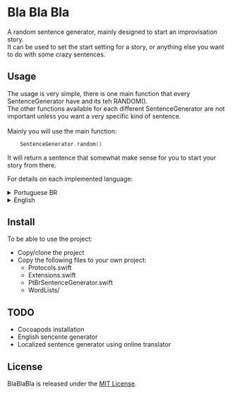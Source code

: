 # Bla Bla Bla
A random sentence generator, mainly designed to start an improvisation story. <br>
It can be used to set the start setting for a story, or anything else you want to do with some crazy sentences. 

## Usage
The usage is very simple, there is one main function that every SentenceGenerator have and its teh RANDOM().<br>
The other functions available for each different SentenceGenerator are not important unless you want a very specific kind of sentence.
<br><br>
Mainly you will use the main function: 
```swift
    SentenceGenerator.random()
```
It will return a sentence that somewhat make sense for you to start your story from there. 

For details on each implemented language: 
<details>
    <summary>Portuguese BR</summary>
    <p> To get a random sentence in PORTUGUESE Brazil: </p> 
    <pre><code class="swift">PtBrSentenceGenerator.random()</code></pre>

Output example:
> Você é um canguru zangado e está sonhando com uma colher

> Você é um largato apavorado destruindo uma colher

> Você está beijando uma tábua enquanto chama um Ogro
</details>

<details>
    <summary>English</summary>
    <p>To get a random sentence in ENGLISH:</p>
     <pre><code class="swift">EnSentenceGenerator.random()</code></pre>

Output Example:
> You are at the café choosing a cushion

> You are smelling a beautiful raccoon in Ireland

> You are a tiny dolphin at the parking lot
</details>

## Install
To be able to use the project:
- Copy/clone the project
- Copy the following files to your own project: 
    - Protocols.swift
    - Extensions.swift
    - PtBrSentenceGenerator.swift
    - WordLists/
 
## TODO
- Cocoapods installation
- English sencente generator
- Localized sentence generator using online translator

## License
BlaBlaBla is released under the [MIT License](LICENSE).

